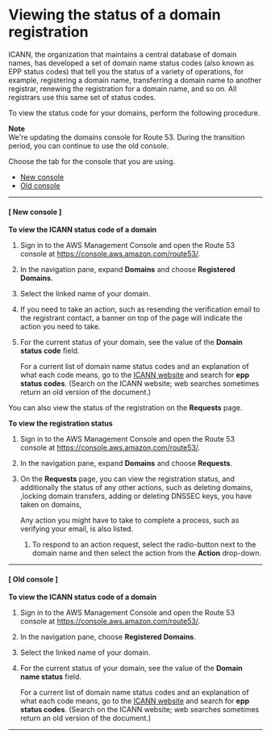 # Viewing the status of a domain registration<a name="domain-view-status"></a>

ICANN, the organization that maintains a central database of domain names, has developed a set of domain name status codes \(also known as EPP status codes\) that tell you the status of a variety of operations, for example, registering a domain name, transferring a domain name to another registrar, renewing the registration for a domain name, and so on\. All registrars use this same set of status codes\.

To view the status code for your domains, perform the following procedure\. 

**Note**  
We're updating the domains console for Route 53\. During the transition period, you can continue to use the old console\.

Choose the tab for the console that you are using\.
+ [New console](#view_status_new_console)
+ [Old console](#view_status_old_console)

------
#### [ New console ]<a name="domain-view-status-procedure-new"></a>

**To view the ICANN status code of a domain**

1. Sign in to the AWS Management Console and open the Route 53 console at [https://console\.aws\.amazon\.com/route53/](https://console.aws.amazon.com/route53/)\.

1. In the navigation pane, expand **Domains** and choose **Registered Domains**\.

1. Select the linked name of your domain\.

1. If you need to take an action, such as resending the verification email to the registrant contact, a banner on top of the page will indicate the action you need to take\. 

1. For the current status of your domain, see the value of the **Domain status code** field\. 

   For a current list of domain name status codes and an explanation of what each code means, go to the [ICANN website](https://www.icann.org/) and search for **epp status codes**\. \(Search on the ICANN website; web searches sometimes return an old version of the document\.\)

You can also view the status of the registration on the **Requests** page\.<a name="domain-requests-view"></a>

**To view the registration status**

1. Sign in to the AWS Management Console and open the Route 53 console at [https://console\.aws\.amazon\.com/route53/](https://console.aws.amazon.com/route53/)\.

1. In the navigation pane, expand **Domains** and choose **Requests**\.

1. On the **Requests** page, you can view the registration status, and additionally the status of any other actions, such as deleting domains, ,locking domain transfers, adding or deleting DNSSEC keys, you have taken on domains,

   Any action you might have to take to complete a process, such as verifying your email, is also listed\.

   1. To respond to an action request, select the radio\-button next to the domain name and then select the action from the **Action** drop\-down\.

------
#### [ Old console ]<a name="domain-view-status-procedure"></a>

**To view the ICANN status code of a domain**

1. Sign in to the AWS Management Console and open the Route 53 console at [https://console\.aws\.amazon\.com/route53/](https://console.aws.amazon.com/route53/)\.

1. In the navigation pane, choose **Registered Domains**\.

1. Select the linked name of your domain\.

1. For the current status of your domain, see the value of the **Domain name status** field\. 

   For a current list of domain name status codes and an explanation of what each code means, go to the [ICANN website](https://www.icann.org/) and search for **epp status codes**\. \(Search on the ICANN website; web searches sometimes return an old version of the document\.\)

------